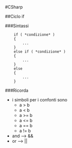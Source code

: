 #CSharp

##Ciclo if

###Sintassi

```  
	if ( *condizione* )  
	{  
		...  
	}  
	else if ( *condizione* )  
	{  
		...  
	}  
	else  
	{  
		...  
	}  
```

###Ricorda
* i simboli per i confonti sono  
	* a > b  
	* a < b  
	* a >= b  
	* a <= b  
	* a == b  
	* a != b  
* and --> &&  
* or  --> ||  
